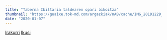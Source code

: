 ```yaml
---
title: "Taberna Ibiltaria taldearen opari bikoitza"
thumbnail: "https://guaixe.tok-md.com/argazkiak/nAB/cache/IMG_20191229_122653_tokikom_735x413.jpg"
date: "2020-01-07"
---
```

[Irakurri](https://guaixe.eus/altsasu/1578581791203-taberna-ibiltaria-taldea-bisita-altsasukoak-aske-alsasu-gurasoak)
[Ikusi](https://guaixe.eus/altsasu/1578409184972-taberna-ibiltaria-taldearen-opari-bikoitza)
